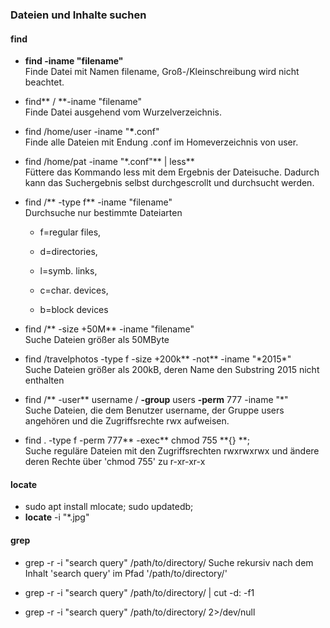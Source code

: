 ### Dateien und Inhalte suchen

#### find

* **find -iname "filename"**  
  Finde Datei mit Namen filename, Groß-/Kleinschreibung wird nicht beachtet.

* find** / **-iname "filename"  
  Finde Datei ausgehend vom Wurzelverzeichnis.

* find /home/user -iname "**\***.conf"  
  Finde alle Dateien mit Endung .conf im Homeverzeichnis von user.

* find /home/pat -iname "\*.conf"** \| less**  
  Füttere das Kommando less mit dem Ergebnis der Dateisuche. Dadurch kann das Suchergebnis selbst durchgescrollt und durchsucht werden.

* find /** -type f** -iname "filename"  
  Durchsuche nur bestimmte Dateiarten

  * f=regular files,

  * d=directories,

  * l=symb. links,

  * c=char. devices,

  * b=block devices

* find /** -size +50M** -iname "filename"  
  Suche Dateien größer als 50MByte

* find /travelphotos -type f -size +200k** -not** -iname "\*2015\*"  
  Suche Dateien größer als 200kB, deren Name den Substring 2015 nicht enthalten

* find /** -user** username / **-group** users  **-perm** 777 -iname "\*"  
  Suche Dateien, die dem Benutzer username, der Gruppe users angehören und die Zugriffsrechte rwx aufweisen.

* find . -type f -perm 777** -exec** chmod 755 **{} \**;  
  Suche reguläre Dateien mit den Zugriffsrechten rwxrwxrwx und ändere deren Rechte über 'chmod 755' zu r-xr-xr-x

#### locate

* sudo apt install mlocate; sudo updatedb;
* **locate** -i "\*.jpg"

#### grep

* grep -r -i "search query" /path/to/directory/
  Suche rekursiv  nach dem Inhalt 'search query' im Pfad '/path/to/directory/'

* grep -r -i "search query" /path/to/directory/ \| cut -d: -f1
* grep -r -i "search query" /path/to/directory/ 2&gt;/dev/null



